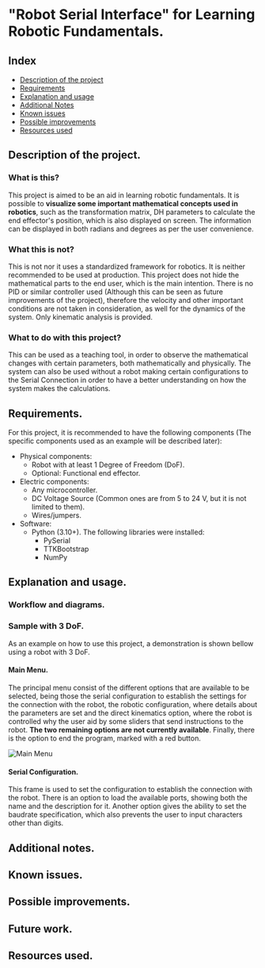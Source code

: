 # "Robot Serial Interface" for Learning Robotic Fundamentals.

## Index
- [Description of the project](#description-of-the-project)
- [Requirements](#requirements)
- [Explanation and usage](#explanation-and-usage)
- [Additional Notes](#additional-notes)
- [Known issues](#known-issues)
- [Possible improvements](#possible-improvements)
- [Resources used](#resources-used)

## Description of the project.
### What is this?
This project is aimed to be an aid in learning robotic fundamentals. It is possible to **visualize some important mathematical concepts used in robotics**, such as the transformation matrix, DH parameters to calculate the end effector's position, which is also displayed on screen. The information can be displayed in both radians and degrees as per the user convenience. 

### What this is not?
This is not nor it uses a standardized framework for robotics. It is neither recommended to be used at production. This project does not hide the mathematical parts to the end user, which is the main intention.
There is no PID or similar controller used (Although this can be seen as future improvements of the project), therefore the velocity and other important conditions are not taken in consideration, as well for the dynamics of the system. Only kinematic analysis is provided. 

### What to do with this project?
This can be used as a teaching tool, in order to observe the mathematical changes with certain parameters, both mathematically and physically. The system can also be used without a robot making certain configurations to the Serial Connection in order to have a better understanding on how the system makes the calculations.

## Requirements.
For this project, it is recommended to have the following components (The specific components used as an example will be described later):
- Physical components:
    - Robot with at least 1 Degree of Freedom (DoF).
    - Optional: Functional end effector.
- Electric components:
    - Any microcontroller.
    - DC Voltage Source (Common ones are from 5 to 24 V, but it is not limited to them).
    - Wires/jumpers.
- Software:
    - Python (3.10+). The following libraries were installed:
        - PySerial
        - TTKBootstrap
        - NumPy


## Explanation and usage.
### Workflow and diagrams.

### Sample with 3 DoF.
As an example on how to use this project, a demonstration is shown bellow using a robot with 3 DoF.
#### Main Menu.
The principal menu consist of the different options that are available to be selected, being those the serial configuration to establish the settings for the connection with the robot, the robotic configuration, where details about the parameters are set and the direct kinematics option, where the robot is controlled why the user aid by some sliders that send instructions to the robot. **The two remaining options are not currently available**. 
Finally, there is the option to end the program, marked with a red button.

![Main Menu](/media/MainMenu.png)

#### Serial Configuration.

This frame is used to set the configuration to establish the connection with the robot. There is an option to load the available ports, showing both the name and the description for it. Another option gives the ability to set the baudrate specification, which also prevents the user to input characters other than digits.

## Additional notes.



## Known issues.




## Possible improvements.




## Future work.




## Resources used.



